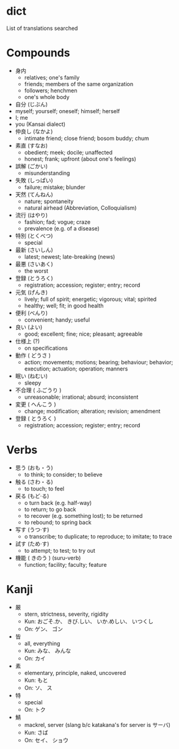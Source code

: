 # dict

List of translations searched

# Compounds

- 身内
  - relatives; one's family
  - friends; members of the same organization
  - followers; henchmen
  - one's whole body
- 自分 (じぶん)
 - myself; yourself; oneself; himself; herself
 - I; me
 - you (Kansai dialect)
- 仲良し (なかよ)
  - intimate friend; close friend; bosom buddy; chum
- 素直 (すなお)
  - obedient; meek; docile; unaffected
  - honest; frank; upfront (about one's feelings)
- 誤解 (ごかい)
  - misunderstanding
- 失敗 (しっぱい)
  - failure; mistake; blunder
- 天然 (てんねん)
  - nature; spontaneity
  - natural airhead (Abbreviation, Colloquialism)
- 流行 (はやり)
  - fashion; fad; vogue; craze
  - prevalence (e.g. of a disease)
- 特別 (とくべつ)
  - special
- 最新 (さいしん)
  - latest; newest; late-breaking (news)
- 最悪 (さいあく)
  - the worst
- 登録 (とうろく)
  - registration; accession; register; entry; record
- 元気 (げんき)
  - lively; full of spirit; energetic; vigorous; vital; spirited
  - healthy; well; fit; in good health
- 便利 (べんり)
  - convenient; handy; useful
- 良い (よい)
  - good; excellent; fine; nice; pleasant; agreeable
- 仕様上 (?)
  - on specifications
- 動作 ( どうさ )
  - action; movements; motions; bearing; behaviour; behavior; execution; actuation; operation; manners
- 眠い (ねむい)
  - sleepy
- 不合理 ( ふごうり )
  - unreasonable; irrational; absurd; inconsistent
- 変更 ( へんこう )
  - change; modification; alteration; revision; amendment
- 登録 ( とうろく )
  - registration; accession; register; entry; record

# Verbs

- 思う (おも・う)
  - to think; to consider; to believe
- 触る (さわ・る)
  - to touch; to feel
- 戻る (もど·る)
  - o turn back (e.g. half-way)
  - to return; to go back
  - to recover (e.g. something lost); to be returned
  - to rebound; to spring back
- 写す (うつ·す)
  - o transcribe; to duplicate; to reproduce; to imitate; to trace
- 試す (ため·す)
  - to attempt; to test; to try out
- 機能 ( きのう ) (suru-verb)
  - function; facility; faculty; feature

# Kanji

- 厳
  - stern, strictness, severity, rigidity 
  - Kun: おごそ.か、 きび.しい、 いか.めしい、 いつくし
  - On: ゲン、 ゴン
- 皆
  - all, everything
  - Kun: みな、 みんな
  - On: カイ
- 素
  - elementary, principle, naked, uncovered
  - Kun: もと
  - On: ソ、 ス
- 特
  - special
  - On: トク
- 鯖
  - mackrel, server (slang b/c katakana's for server is サーバ)
  - Kun: さば
  - On: セイ、 ショウ 
